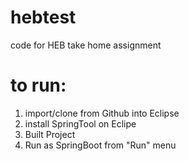 # hebtest
code for HEB take home assignment

# to run: 
<ol>
<li>import/clone from Github into Eclipse
<li>install SpringTool on Eclipe
<li>Built Project
<li>Run as SpringBoot from "Run" menu
</ol>
